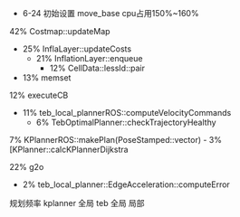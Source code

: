 - 6-24
初始设置
move_base cpu占用150%~160%

42% Costmap::updateMap
- 25% InflaLayer::updateCosts
	- 21% InflationLayer::enqueue
		- 12% CellData::lessId::pair 
- 13% memset

12% executeCB
- 11% teb_local_plannerROS::computeVelocityCommands
	- 6% TebOptimalPlanner::checkTrajectoryHealthy

7% KPlannerROS::makePlan(PoseStamped::vector)
	- 3% [KPlanner::calcKPlannerDijkstra

22% g2o
- 2% teb_local_planner::EdgeAcceleration::computeError

规划频率
kplanner 全局
teb 全局 局部
